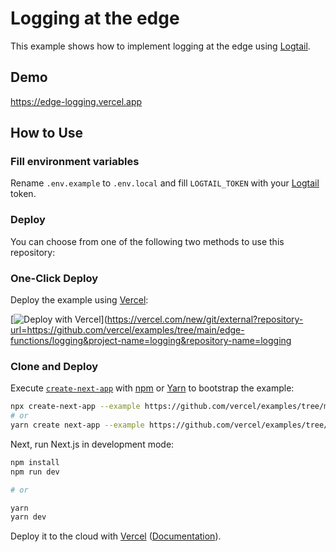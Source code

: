 # Logging at the edge

This example shows how to implement logging at the edge using [Logtail](https://betterstack.com/logtail).

## Demo

https://edge-logging.vercel.app

## How to Use

### Fill environment variables

Rename `.env.example` to `.env.local` and fill `LOGTAIL_TOKEN` with your [Logtail](https://logtail.com) token.

### Deploy

You can choose from one of the following two methods to use this repository:

### One-Click Deploy

Deploy the example using [Vercel](https://vercel.com?utm_source=github&utm_medium=readme&utm_campaign=next-example):

[![Deploy with Vercel](https://vercel.com/button)](https://vercel.com/new/git/external?repository-url=https://github.com/vercel/examples/tree/main/edge-functions/logging&project-name=logging&repository-name=logging

### Clone and Deploy

Execute [`create-next-app`](https://github.com/vercel/next.js/tree/canary/packages/create-next-app) with [npm](https://docs.npmjs.com/cli/init) or [Yarn](https://yarnpkg.com/lang/en/docs/cli/create/) to bootstrap the example:

```bash
npx create-next-app --example https://github.com/vercel/examples/tree/main/edge-functions/logging
# or
yarn create next-app --example https://github.com/vercel/examples/tree/main/edge-functions/logging
```

Next, run Next.js in development mode:

```bash
npm install
npm run dev

# or

yarn
yarn dev
```

Deploy it to the cloud with [Vercel](https://vercel.com/new?utm_source=github&utm_medium=readme&utm_campaign=edge-middleware-eap) ([Documentation](https://nextjs.org/docs/deployment)).
